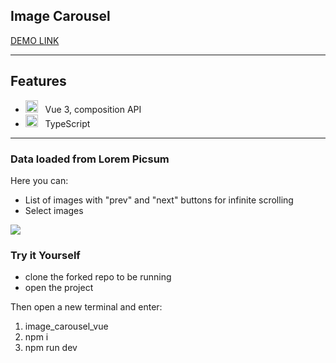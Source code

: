 <h2>Image Carousel</h2>

[DEMO LINK](https://ornate-custard-d7903c.netlify.app/)

---

## Features

- <img width=20 height=20 src="https://upload.wikimedia.org/wikipedia/commons/thumb/9/95/Vue.js_Logo_2.svg/1200px-Vue.js_Logo_2.svg.png">&nbsp;&nbsp;&nbsp;Vue 3, composition API
- <img width=20 height=20 src="https://upload.wikimedia.org/wikipedia/commons/thumb/4/4c/Typescript_logo_2020.svg/2048px-Typescript_logo_2020.svg.png">&nbsp;&nbsp;&nbsp;TypeScript

---

### Data loaded from Lorem Picsum

Here you can:

- List of images with "prev" and "next" buttons for infinite scrolling
- Select images

<img src="https://img001.prntscr.com/file/img001/jYI-Q_UAQ2yBTjfI5Fr_Ow.png">
 
<h3>Try it Yourself</h3>

- clone the forked repo to be running
- open the project

Then open a new terminal and enter:

1. image_carousel_vue
2. npm i
3. npm run dev
